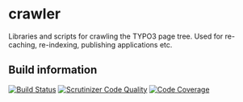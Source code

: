 # crawler
Libraries and scripts for crawling the TYPO3 page tree. Used for re-caching, re-indexing, publishing applications etc.

## Build information
[![Build Status](https://travis-ci.org/AOEpeople/crawler.svg?branch=master)](https://travis-ci.org/AOEpeople/crawler)
[![Scrutinizer Code Quality](https://scrutinizer-ci.com/g/AOEpeople/crawler/badges/quality-score.png?b=master)](https://scrutinizer-ci.com/g/AOEpeople/crawler/?branch=master)
[![Code Coverage](https://scrutinizer-ci.com/g/AOEpeople/crawler/badges/coverage.png?b=master)](https://scrutinizer-ci.com/g/AOEpeople/crawler/?branch=master)
